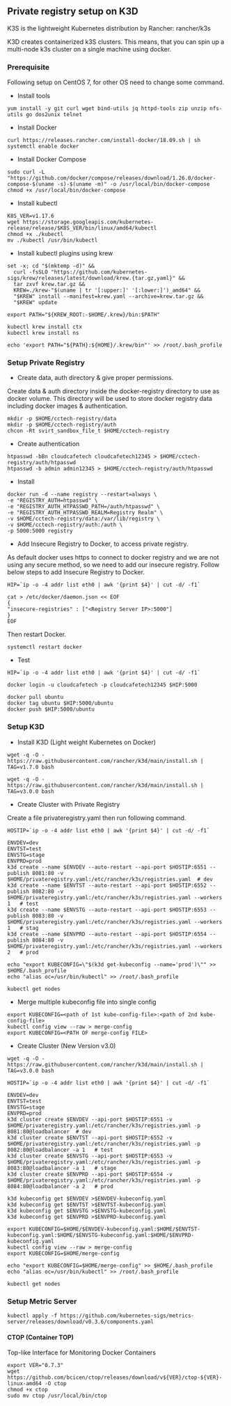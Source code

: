 ## Private registry setup on K3D

K3S is the lightweight Kubernetes distribution by Rancher: rancher/k3s

K3D creates containerized k3S clusters. This means, that you can spin up a multi-node k3s cluster on a single machine using docker.

### Prerequisite

Following setup on CentOS 7, for other OS need to change some command. 

- Install tools 

```yum install -y git curl wget bind-utils jq httpd-tools zip unzip nfs-utils go dos2unix telnet ```
  
- Install Docker 
``` 
curl https://releases.rancher.com/install-docker/18.09.sh | sh
systemctl enable docker
```

- Install Docker Compose
```
sudo curl -L "https://github.com/docker/compose/releases/download/1.26.0/docker-compose-$(uname -s)-$(uname -m)" -o /usr/local/bin/docker-compose
chmod +x /usr/local/bin/docker-compose
```

- Install kubectl
```
K8S_VER=v1.17.6
wget https://storage.googleapis.com/kubernetes-release/release/$K8S_VER/bin/linux/amd64/kubectl
chmod +x ./kubectl
mv ./kubectl /usr/bin/kubectl
```

- Install kubectl plugins using krew
```
set -x; cd "$(mktemp -d)" &&
  curl -fsSLO "https://github.com/kubernetes-sigs/krew/releases/latest/download/krew.{tar.gz,yaml}" &&
  tar zxvf krew.tar.gz &&
  KREW=./krew-"$(uname | tr '[:upper:]' '[:lower:]')_amd64" &&
  "$KREW" install --manifest=krew.yaml --archive=krew.tar.gz &&
  "$KREW" update
  
export PATH="${KREW_ROOT:-$HOME/.krew}/bin:$PATH"

kubectl krew install ctx
kubectl krew install ns

echo 'export PATH="${PATH}:${HOME}/.krew/bin"' >> /root/.bash_profile
```

### Setup Private Registry

- Create data, auth directory & give proper permissions.

Create data & auth directory inside the docker-registry directory to use as docker volume. 
This directory will be used to store docker registry data including docker images & authentication.

```
mkdir -p $HOME/cctech-registry/data
mkdir -p $HOME/cctech-registry/auth
chcon -Rt svirt_sandbox_file_t $HOME/cctech-registry
```

- Create authentication

```
htpasswd -bBn cloudcafetech cloudcafetech12345 > $HOME/cctech-registry/auth/htpasswd
htpasswd -b admin admin12345 > $HOME/cctech-registry/auth/htpasswd
```

- Install

```
docker run -d --name registry --restart=always \
-e "REGISTRY_AUTH=htpasswd" \
-e "REGISTRY_AUTH_HTPASSWD_PATH=/auth/htpasswd" \
-e "REGISTRY_AUTH_HTPASSWD_REALM=Registry Realm" \
-v $HOME/cctech-registry/data:/var/lib/registry \
-v $HOME/cctech-registry/auth:/auth \
-p 5000:5000 registry
```

- Add Insecure Registry to Docker, to access private registry.

As default docker uses https to connect to docker registry and we are not using any secure method, so we need to add our insecure registry. 
Follow below steps to add Insecure Registry to Docker. 

```
HIP=`ip -o -4 addr list eth0 | awk '{print $4}' | cut -d/ -f1`

cat > /etc/docker/daemon.json << EOF
{
"insecure-registries" : ["<Registry Server IP>:5000"]
}
EOF
```

Then restart Docker.

```systemctl restart docker```

- Test

```
HIP=`ip -o -4 addr list eth0 | awk '{print $4}' | cut -d/ -f1`

docker login -u cloudcafetech -p cloudcafetech12345 $HIP:5000

docker pull ubuntu
docker tag ubuntu $HIP:5000/ubuntu
docker push $HIP:5000/ubuntu
```

### Setup K3D

- Install K3D (Light weight Kubernetes on Docker)

```
wget -q -O - https://raw.githubusercontent.com/rancher/k3d/main/install.sh | TAG=v1.7.0 bash

wget -q -O - https://raw.githubusercontent.com/rancher/k3d/main/install.sh | TAG=v3.0.0 bash
```

- Create Cluster with Private Registry

Create a file privateregistry.yaml then run following command.

```
HOSTIP=`ip -o -4 addr list eth0 | awk '{print $4}' | cut -d/ -f1`

ENVDEV=dev
ENVTST=test
ENVSTG=stage
ENVPRD=prod
k3d create --name $ENVDEV --auto-restart --api-port $HOSTIP:6551 --publish 8081:80 -v $HOME/privateregistry.yaml:/etc/rancher/k3s/registries.yaml  # dev
k3d create --name $ENVTST --auto-restart --api-port $HOSTIP:6552 --publish 8082:80 -v $HOME/privateregistry.yaml:/etc/rancher/k3s/registries.yaml --workers 1   # test
k3d create --name $ENVSTG --auto-restart --api-port $HOSTIP:6553 --publish 8083:80 -v $HOME/privateregistry.yaml:/etc/rancher/k3s/registries.yaml --workers 1   # stag
k3d create --name $ENVPRD --auto-restart --api-port $HOSTIP:6554 --publish 8084:80 -v $HOME/privateregistry.yaml:/etc/rancher/k3s/registries.yaml --workers 2   # prod

echo "export KUBECONFIG=\"$(k3d get-kubeconfig --name='prod')\"" >> $HOME/.bash_profile
echo "alias oc=/usr/bin/kubectl" >> /root/.bash_profile

kubectl get nodes
```

- Merge multiple kubeconfig file into single config
```
export KUBECONFIG=<path of 1st kube-config-file>:<path of 2nd kube-config-file>
kubectl config view --raw > merge-config
export KUBECONFIG=<PATH OF merge-config FILE>
```

- Create Cluster (New Version v3.0)

```
wget -q -O - https://raw.githubusercontent.com/rancher/k3d/main/install.sh | TAG=v3.0.0 bash

HOSTIP=`ip -o -4 addr list eth0 | awk '{print $4}' | cut -d/ -f1`

ENVDEV=dev
ENVTST=test
ENVSTG=stage
ENVPRD=prod
k3d cluster create $ENVDEV --api-port $HOSTIP:6551 -v $HOME/privateregistry.yaml:/etc/rancher/k3s/registries.yaml -p 8081:80@loadbalancer  # dev
k3d cluster create $ENVTST --api-port $HOSTIP:6552 -v $HOME/privateregistry.yaml:/etc/rancher/k3s/registries.yaml -p 8082:80@loadbalancer -a 1   # test
k3d cluster create $ENVSTG --api-port $HOSTIP:6553 -v $HOME/privateregistry.yaml:/etc/rancher/k3s/registries.yaml -p 8083:80@loadbalancer -a 1   # stage
k3d cluster create $ENVPRD --api-port $HOSTIP:6554 -v $HOME/privateregistry.yaml:/etc/rancher/k3s/registries.yaml -p 8084:80@loadbalancer -a 2   # prod

k3d kubeconfig get $ENVDEV >$ENVDEV-kubeconfig.yaml
k3d kubeconfig get $ENVTST >$ENVTST-kubeconfig.yaml
k3d kubeconfig get $ENVSTG >$ENVSTG-kubeconfig.yaml
k3d kubeconfig get $ENVPRD >$ENVPRD-kubeconfig.yaml

export KUBECONFIG=$HOME/$ENVDEV-kubeconfig.yaml:$HOME/$ENVTST-kubeconfig.yaml:$HOME/$ENVSTG-kubeconfig.yaml:$HOME/$ENVPRD-kubeconfig.yaml
kubectl config view --raw > merge-config
export KUBECONFIG=$HOME/merge-config

echo "export KUBECONFIG=$HOME/merge-config" >> $HOME/.bash_profile
echo "alias oc=/usr/bin/kubectl" >> /root/.bash_profile

kubectl get nodes
```
### Setup Metric Server

```kubectl apply -f https://github.com/kubernetes-sigs/metrics-server/releases/download/v0.3.6/components.yaml```

#### CTOP (Container TOP)

Top-like Interface for Monitoring Docker Containers

```
export VER="0.7.3"
wget https://github.com/bcicen/ctop/releases/download/v${VER}/ctop-${VER}-linux-amd64 -O ctop
chmod +x ctop
sudo mv ctop /usr/local/bin/ctop
```
